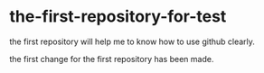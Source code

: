 # the-first-repository-for-test
the first repository will help me to know how to use github clearly.

the first change for the first repository has been made.


